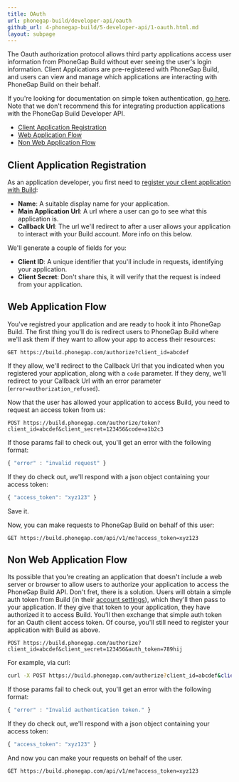 ```yaml
---
title: OAuth
url: phonegap-build/developer-api/oauth
github_url: 4-phonegap-build/5-developer-api/1-oauth.html.md
layout: subpage
---
```


The Oauth authorization protocol allows third party applications access user information from PhoneGap Build without ever seeing the user's login information. Client Applications are pre-registered with PhoneGap Build, and users can view and manage which applications are interacting with PhoneGap Build on their behalf.

If you're looking for documentation on simple token authentication, [go here](../authentication). Note that we don't recommend this for integrating production applications with the PhoneGap Build Developer API.

- [Client Application Registration](#client-application-registration)
- [Web Application Flow](#web-application-flow)
- [Non Web Application Flow](#non-web-application-flow)

## Client Application Registration

As an application developer, you first need to [register your client application with Build](https://build.phonegap.com/people/edit):

- **Name**: A suitable display name for your application.
- **Main Application Url**: A url where a user can go to see what this application is.
- **Callback Url**: The url we'll redirect to after a user allows your application to interact with your Build account. More info on this below.

We'll generate a couple of fields for you:

- **Client ID**: A unique identifier that you'll include in requests, identifying your application.
- **Client Secret**: Don't share this, it will verify that the request is indeed from your application.

## Web Application Flow

You've registred your application and are ready to hook it into PhoneGap Build. The first thing you'll do is redirect users to PhoneGap Build where we'll ask them if they want to allow your app to access their resources:

    GET https://build.phonegap.com/authorize?client_id=abcdef

If they allow, we'll redirect to the Callback Url that you indicated when you registered your application, along with a `code` parameter. If they deny, we'll redirect to your Callback Url with an error parameter (`error=authorization_refused`).

Now that the user has allowed your application to access Build, you need to request an access token from us:

    POST https://build.phonegap.com/authorize/token?client_id=abcdef&client_secret=123456&code=a1b2c3

If those params fail to check out, you'll get an error with the following format:

```js
{ "error" : "invalid request" }
```

If they do check out, we'll respond with a json object containing your access token:

```js
{ "access_token": "xyz123" }
```

Save it.

Now, you can make requests to PhoneGap Build on behalf of this user:

    GET https://build.phonegap.com/api/v1/me?access_token=xyz123

## Non Web Application Flow

Its possible that you're creating an application that doesn't include a web server or browser to allow users to authorize your application to access the PhoneGap Build API. Don't fret, there is a solution. Users will obtain a simple auth token from Build (in their [account settings](https://build.phonegap.com/people/edit)), which they'll then pass to your application. If they give that token to your application, they have authorized it to access Build. You'll then exchange that simple auth token for an Oauth client access token. Of course, you'll still need to register your application with Build as above.

    POST https://build.phonegap.com/authorize?client_id=abcdef&client_secret=123456&auth_token=789hij

For example, via curl:

```sh
curl -X POST https://build.phonegap.com/authorize?client_id=abcdef&client_secret=123456&auth_token=789hij
```

If those params fail to check out, you'll get an error with the following format:

```js
{ "error" : "Invalid authentication token." }
```

If they do check out, we'll respond with a json object containing your access token:

```js
{ "access_token": "xyz123" }
```

And now you can make your requests on behalf of the user.

    GET https://build.phonegap.com/api/v1/me?access_token=xyz123
